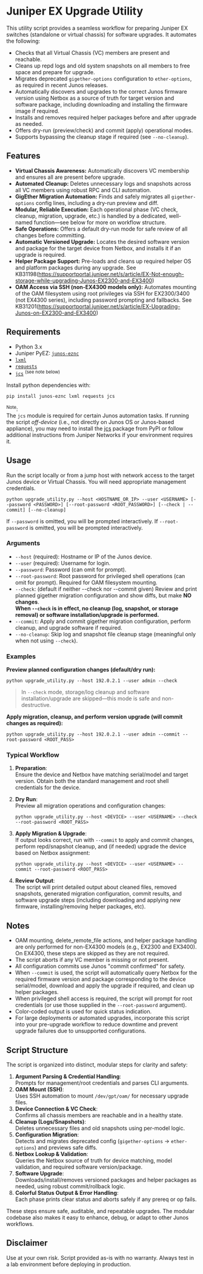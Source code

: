 # Juniper EX Upgrade Utility

This utility script provides a seamless workflow for preparing Juniper EX switches (standalone or virtual chassis) for software upgrades. It automates the following:

- Checks that all Virtual Chassis (VC) members are present and reachable.
- Cleans up repd logs and old system snapshots on all members to free space and prepare for upgrade.
- Migrates deprecated `gigether-options` configuration to `ether-options`, as required in recent Junos releases.
- Automatically discovers and upgrades to the correct Junos firmware version using Netbox as a source of truth for target version and software package, including downloading and installing the firmware image if required.
- Installs and removes required helper packages before and after upgrade as needed.
- Offers dry-run (preview/check) and commit (apply) operational modes.
- Supports bypassing the cleanup stage if required (see `--no-cleanup`).

## Features

- **Virtual Chassis Awareness:** Automatically discovers VC membership and ensures all are present before upgrade.
- **Automated Cleanup:** Deletes unnecessary logs and snapshots across all VC members using robust RPC and CLI automation.
- **GigEther Migration Automation:** Finds and safely migrates all `gigether-options` config lines, including a dry-run preview and diff.
- **Modular, Reliable Execution:** Each operational phase (VC check, cleanup, migration, upgrade, etc.) is handled by a dedicated, well-named function—see below for more on workflow structure.
- **Safe Operations:** Offers a default dry-run mode for safe review of all changes before committing.
- **Automatic Versioned Upgrade:** Locates the desired software version and package for the target device from Netbox, and installs it if an upgrade is required.
- **Helper Package Support:** Pre-loads and cleans up required helper OS and platform packages during any upgrade. See KB31198(https://supportportal.juniper.net/s/article/EX-Not-enough-storage-while-upgrading-Junos-EX2300-and-EX3400)
- **OAM Access via SSH (non-EX4300 models only):** Automates mounting of the OAM filesystem using root privileges via SSH for EX2300/3400 (not EX4300 series), including password prompting and fallbacks. See KB31201(https://supportportal.juniper.net/s/article/EX-Upgrading-Junos-on-EX2300-and-EX3400)

## Requirements

- Python 3.x
- Juniper PyEZ: [`junos-eznc`](https://github.com/Juniper/py-junos-eznc)
- [`lxml`](https://lxml.de/)
- [`requests`](https://docs.python-requests.org/)
- [`jcs`](https://pypi.org/project/jcs/) <sup>(see note below)</sup>

Install python dependencies with:
```bash
pip install junos-eznc lxml requests jcs
```

<sup>Note</sup>:  
The `jcs` module is required for certain Junos automation tasks. If running the script *off-device* (i.e., not directly on Junos OS or Junos-based appliance), you may need to install the [jcs](https://pypi.org/project/jcs/) package from PyPI or follow additional instructions from Juniper Networks if your environment requires it.

## Usage

Run the script locally or from a jump host with network access to the target Junos device or Virtual Chassis. You will need appropriate management credentials.

```
python upgrade_utility.py --host <HOSTNAME_OR_IP> --user <USERNAME> [--password <PASSWORD>] [--root-password <ROOT_PASSWORD>] [--check | --commit] [--no-cleanup]
```

If `--password` is omitted, you will be prompted interactively.
If `--root-password` is omitted, you will be prompted interactively.

### Arguments

- `--host` (required): Hostname or IP of the Junos device.
- `--user` (required): Username for login.
- `--password`: Password (can omit for prompt).
- `--root-password`: Root password for privileged shell operations (can omit for prompt). Required for OAM filesystem mounting.
- `--check`: (default if neither --check nor --commit given) Review and print planned gigether migration configuration and show diffs, but make **NO changes**.<br>
  **When `--check` is in effect, no cleanup (log, snapshot, or storage removal) or software installation/upgrade is performed.**
- `--commit`: Apply and commit gigether migration configuration, perform cleanup, and upgrade software if required.
- `--no-cleanup`: Skip log and snapshot file cleanup stage (meaningful only when not using `--check`).

### Examples

**Preview planned configuration changes (default/dry run):**
```
python upgrade_utility.py --host 192.0.2.1 --user admin --check
```
> In `--check` mode, storage/log cleanup and software installation/upgrade are skipped—this mode is safe and non-destructive.

**Apply migration, cleanup, and perform version upgrade (will commit changes as required):**
```
python upgrade_utility.py --host 192.0.2.1 --user admin --commit --root-password <ROOT_PASS>
```

### Typical Workflow

1. **Preparation**:  
   Ensure the device and Netbox have matching serial/model and target version. Obtain both the standard management and root shell credentials for the device.

2. **Dry Run**:  
   Preview all migration operations and configuration changes:
   ```
   python upgrade_utility.py --host <DEVICE> --user <USERNAME> --check --root-password <ROOT_PASS>
   ```

3. **Apply Migration & Upgrade**:  
   If output looks correct, run with `--commit` to apply and commit changes, perform repd/snapshot cleanup, and (if needed) upgrade the device based on Netbox assignment:
   ```
   python upgrade_utility.py --host <DEVICE> --user <USERNAME> --commit --root-password <ROOT_PASS>
   ```

4. **Review Output**:  
   The script will print detailed output about cleaned files, removed snapshots, generated migration configuration, commit results, and software upgrade steps (including downloading and applying new firmware, installing/removing helper packages, etc).

## Notes

- OAM mounting, delete_remote_file actions, and helper package handling are only performed for non-EX4300 models (e.g., EX2300 and EX3400). On EX4300, these steps are skipped as they are not required.
- The script aborts if any VC member is missing or not present.
- All configuration commits use Junos "commit confirmed" for safety.
- When `--commit` is used, the script will automatically query Netbox for the required firmware version and package corresponding to the device serial/model, download and apply the upgrade if required, and clean up helper packages.
- When privileged shell access is required, the script will prompt for root credentials (or use those supplied in the `--root-password` argument).
- Color-coded output is used for quick status indication.
- For large deployments or automated upgrades, incorporate this script into your pre-upgrade workflow to reduce downtime and prevent upgrade failures due to unsupported configurations.

## Script Structure

The script is organized into distinct, modular steps for clarity and safety:

1. **Argument Parsing & Credential Handling**:  
   Prompts for management/root credentials and parses CLI arguments.
2. **OAM Mount (SSH)**:  
   Uses SSH automation to mount `/dev/gpt/oam/` for necessary upgrade files.
3. **Device Connection & VC Check**:  
   Confirms all chassis members are reachable and in a healthy state.
4. **Cleanup (Logs/Snapshots)**:  
   Deletes unnecessary files and old snapshots using per-model logic.
5. **Configuration Migration**:  
   Detects and migrates deprecated config (`gigether-options` → `ether-options`) and previews safe diffs.
6. **Netbox Lookup & Validation**:  
   Queries the Netbox source of truth for device matching, model validation, and required software version/package.
7. **Software Upgrade**:  
   Downloads/install/removes versioned packages and helper packages as needed, using robust commit/rollback logic.
8. **Colorful Status Output & Error Handling**:  
   Each phase prints clear status and aborts safely if any prereq or op fails.

These steps ensure safe, auditable, and repeatable upgrades. The modular codebase also makes it easy to enhance, debug, or adapt to other Junos workflows.

## Disclaimer

Use at your own risk. Script provided as-is with no warranty. Always test in a lab environment before deploying in production.
